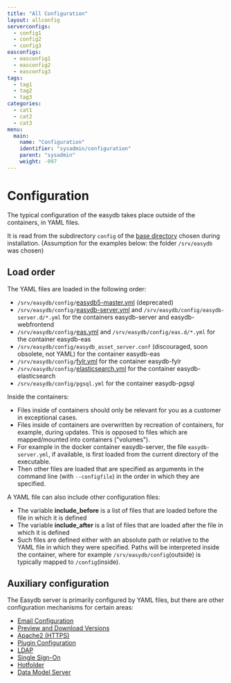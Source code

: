 ```yaml
---
title: "All Configuration"
layout: allconfig
serverconfigs:
  - config1
  - config2
  - config3
easconfigs:
  - easconfig1
  - easconfig2
  - easconfig3
tags:
  - tag1
  - tag2
  - tag3
categories:
  - cat1
  - cat2
  - cat3
menu:
  main:
    name: "Configuration"
    identifier: "sysadmin/configuration"
    parent: "sysadmin"
    weight: -997
---
```

# Configuration

The typical configuration of the easydb takes place outside of the containers, in YAML files.

It is read from the subdirectory `config` of the [base directory](/en/sysadmin/installation/#mount) chosen during installation. (Assumption for the examples below: the folder `/srv/easydb` was chosen)

## Load order

The YAML files are loaded in the following order:

- `/srv/easydb/config/`[easydb5-master.yml](easydb5-master.yml/) (deprecated)
- `/srv/easydb/config/`[easydb-server.yml](easydb-server.yml/) and `/srv/easydb/config/easydb-server.d/*.yml` for the containers easydb-server and easydb-webfrontend
- `/srv/easydb/config/`[eas.yml](eas/) and `/srv/easydb/config/eas.d/*.yml` for the container easydb-eas
- `/srv/easydb/config/easydb_asset_server.conf` (discouraged, soon obsolete, not YAML) for the container easydb-eas
- `/srv/easydb/config/`[fylr.yml](fylr.yml/) for the container easydb-fylr
- `/srv/easydb/config/`[elasticsearch.yml](elastic/elasticsearch.yml/) for the container easydb-elasticsearch
- `/srv/easydb/config/pgsql.yml` for the container easydb-pgsql

Inside the containers:

- Files inside of containers should only be relevant for you as a customer in exceptional cases.
- Files inside of containers are overwritten by recreation of containers, for example, during updates. This is opposed to files which are mapped/mounted into containers ("volumes").
- For example in the docker container easydb-server, the file `easydb-server.yml`, if available, is first loaded from the current directory of the executable.
- Then other files are loaded that are specified as arguments in the command line (with `--configfile`) in the order in which they are specified.

A YAML file can also include other configuration files:

- The variable **include_before** is a list of files that are loaded before the file in which it is defined
- The variable **include_after** is a list of files that are loaded after the file in which it is defined
- Such files are defined either with an absolute path or relative to the YAML file in which they were specified. Paths will be interpreted inside the container, where for example `/srv/easydb/config`(outside) is typically mapped to `/config`(inside).

## Auxiliary configuration

The Easydb server is primarily configured by YAML files, but there are other configuration mechanisms for certain areas:

- [Email Configuration](/en/sysadmin/configuration/easydb-server.yml/email/)
- [Preview and Download Versions](/en/sysadmin/configuration/easydb-server.yml/versions)
- [Apache2 (HTTPS)](/en/sysadmin/configuration/apache2)
- [Plugin Configuration](/en/sysadmin/configuration/easydb-server.yml/plugins/)
- [LDAP](/en/sysadmin/configuration/easydb-server.yml/plugins/ldap/)
- [Single Sign-On](/en/sysadmin/configuration/easydb-server.yml/plugins/sso)
- [Hotfolder](/en/sysadmin/configuration/easydb-server.yml/plugins/hotfolder/)
- [Data Model Server](/en/webfrontend/administration/datamodel/#objectstore)


[not ready]: # "- [EAS-Configuration](sysadmin/configuration/eas)"

